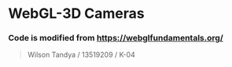 # WebGL-3D Cameras

### Code is modified from https://webglfundamentals.org/

>Wilson Tandya / 13519209 / K-04
